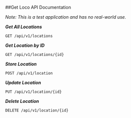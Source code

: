 
##Get Loco API Documentation

*Note: This is a test application and has no real-world use.*


***Get All Locations***

```GET /api/v1/locations```

***Get Location by ID***

```GET /api/v1/locations/{id}```

***Store Location*** 

```POST /api/v1/location```

***Update Location***

```PUT /api/v1/location/{id}```

***Delete Location***

```DELETE /api/v1/location/{id}```

